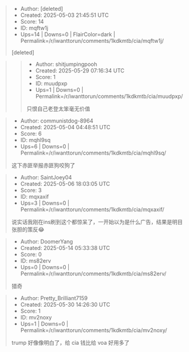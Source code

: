 > - Author: [deleted]
> - Created: 2025-05-03 21:45:51 UTC
> - Score: 14
> - ID: mqftw1j
> - Ups=14 | Downs=0 | FlairColor=dark | Permalink=/r/iwanttorun/comments/1kdkmtb/cia/mqftw1j/
>
> [deleted]

>> - Author: shitjumpingpooh
>> - Created: 2025-05-29 07:16:34 UTC
>> - Score: 1
>> - ID: muudpxp
>> - Ups=1 | Downs=0 | Permalink=/r/iwanttorun/comments/1kdkmtb/cia/muudpxp/
>>
>> 只恨自己老登太笨毫无价值

> - Author: communistdog-8964
> - Created: 2025-05-04 04:48:51 UTC
> - Score: 6
> - ID: mqhl9sq
> - Ups=6 | Downs=0 | Permalink=/r/iwanttorun/comments/1kdkmtb/cia/mqhl9sq/
>
> 这下赤匪举报赤匪狗咬狗了

> - Author: SaintJoey04
> - Created: 2025-05-06 18:03:05 UTC
> - Score: 3
> - ID: mqxaxif
> - Ups=3 | Downs=0 | Permalink=/r/iwanttorun/comments/1kdkmtb/cia/mqxaxif/
>
> 说实话我刚在ins刷到这个都惊呆了，一开始以为是什么广告，结果是明目张胆的策反😂

> - Author: DoomerYang
> - Created: 2025-05-14 05:33:38 UTC
> - Score: 0
> - ID: ms82erv
> - Ups=0 | Downs=0 | Permalink=/r/iwanttorun/comments/1kdkmtb/cia/ms82erv/
>
> 猎奇

> - Author: Pretty_Brilliant7159
> - Created: 2025-05-30 14:26:30 UTC
> - Score: 1
> - ID: mv2noxy
> - Ups=1 | Downs=0 | Permalink=/r/iwanttorun/comments/1kdkmtb/cia/mv2noxy/
>
> trump 好像像明白了，给 cia 钱比给 voa 好用多了

